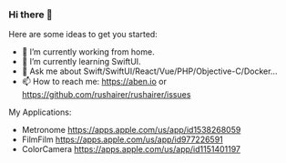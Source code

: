 ### Hi there 👋

Here are some ideas to get you started:

- 🔭 I’m currently working from home.
- 🌱 I’m currently learning SwiftUI.
- 💬 Ask me about Swift/SwiftUI/React/Vue/PHP/Objective-C/Docker...
- 📫 How to reach me: https://aben.io or https://github.com/rushairer/rushairer/issues

My Applications:

- Metronome https://apps.apple.com/us/app/id1538268059
- FilmFilm https://apps.apple.com/us/app/id977226591
- ColorCamera https://apps.apple.com/us/app/id1151401197



